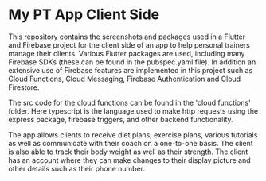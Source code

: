 # My PT App Client Side

This repository contains the screenshots and packages used in a Flutter and Firebase project for the client side of an app to help personal trainers manage their clients. Various Flutter packages are used, including many Firebase SDKs (these can be found in the pubspec.yaml file). In addition an extensive use of Firebase features are implemented in this project such as Cloud Functions, Cloud Messaging, Firebase Authentication and Cloud Firestore. 

The src code for the cloud functions can be found in the 'cloud functions' folder. Here typescript is the language used to make http requests using the express package, firebase triggers, and other backend functionality.


The app allows clients to receive diet plans, exercise plans, various tutorials as well as communicate with their coach on a one-to-one basis. The client is also able to track their body weight as well as their strength. The client has an account where they can make changes to their display picture and other details such as their phone number.
